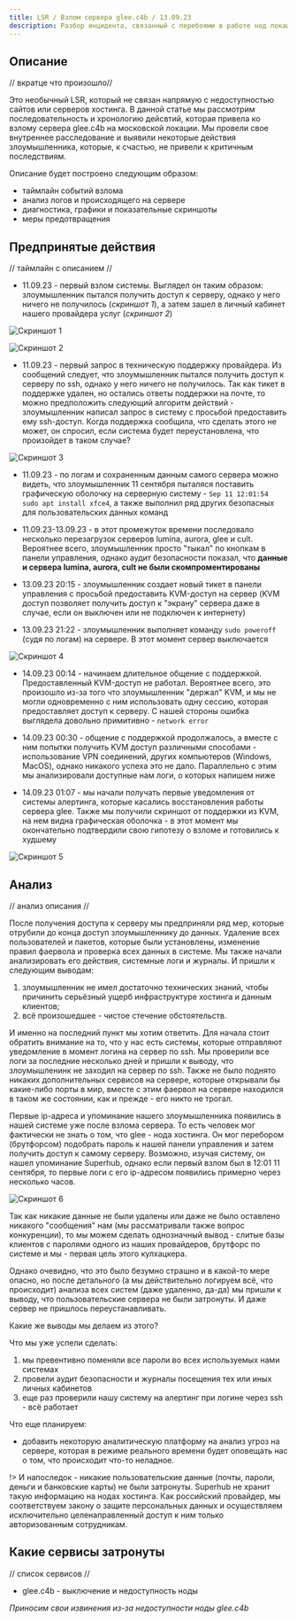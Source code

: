 ```yaml
---
title: LSR / Взлом сервера glee.c4b / 13.09.23
description: Разбор инцидента, связанный с перебоями в работе нод локации MSK-2 11-13 сентября 2023 года.
---
```


## Описание

// вкратце что произошло//

Это необычный LSR, который не связан напрямую с недоступностью сайтов или серверов хостинга. В данной статье мы рассмотрим последовательность и хронологию дейсвтий, которая привела ко взлому сервера glee.c4b на московской локации. Мы провели свое внутреннее расследование и выявили некоторые действия злоумышленника, которые, к счастью, не привели к критичным последствиям.

Описание будет построено следующим образом: 
- таймлайн событий взлома
- анализ логов и происходящего на сервере 
- диагностика, графики и показательные скриншоты 
- меры предотвращения

## Предпринятые действия

// таймлайн с описанием //

- 11.09.23 - первый взлом системы. Выглядел он таким образом: злоумышленник пытался получить доступ к серверу, однако у него ничего не получилось (*скриншот 1*), а затем зашел в личный кабинет нашего провайдера услуг (*скриншот 2*)

![Скриншот 1](/images/lsr/13-09-23/s1.png)

![Скриншот 2](/images/lsr/13-09-23/s2.png)

- 11.09.23 - первый запрос в техническую поддержку провайдера. Из сообщений следует, что злоумышленник пытался получить доступ к серверу по ssh, однако у него ничего не получилось. Так как тикет в поддержке удален, но остались ответы поддержки на почте, то можно предположить следующий алгоритм действий - злоумышленник написал запрос в систему с просьбой предоставить ему ssh-доступ. Когда поддержка сообщила, что сделать этого не может, он спросил, если система будет переустановлена, что произойдет в таком случае?

![Cкриншот 3](/images/lsr/13-09-23/s3.png)

- 11.09.23 - по логам и сохраненным данным самого сервера можно видеть, что злоумышленник 11 сентября пыталяся поставить графическую оболочку на серверную систему - `Sep 11 12:01:54 sudo apt install xfce4`, а также выполнил ряд других безопасных для пользовательских данных команд

- 11.09.23-13.09.23 - в этот промежуток времени последовало несколько перезагрузок серверов lumina, aurora, glee и cult. Вероятнее всего, злоумышленник просто "тыкал" по кнопкам в панели управления, однако аудит безопасности показал, что **данные и сервера lumina, aurora, cult не были скомпроментированы**

- 13.09.23 20:15 - злоумышленник создает новый тикет в панели управления с просьбой предоставить KVM-доступ на сервер (KVM доступ позволяет получить доступ к "экрану" сервера даже в случае, если он выключен или не подключен к интернету)

- 13.09.23 21:22 - злоумышленник выполняет команду `sudo poweroff` (судя по логам) на сервере. В этот момент сервер выключается

![Cкриншот 4](/images/lsr/13-09-23/s4.png)

- 14.09.23 00:14 - начинаем длительное общение с поддержкой. Предоставленный KVM-доступ не работал. Вероятнее всего, это произошло из-за того что злоумышленник "держал" KVM, и мы не могли одновременно с ним использовать одну сессию, которая предоставляет доступ к серверу. С нашей стороны ошибка выглядела довольно примитивно - `network error`

- 14.09.23 00:30 - общение с поддержкой продолжалось, а вместе с ним попытки получить KVM доступ различными способами - использование VPN соединений, других компьютеров (Windows, MacOS), однако никакого успеха это не дало. Параллельно с этим мы анализировали доступные нам логи, о которых напишем ниже

- 14.09.23 01:07 - мы начали получать первые уведомления от системы алертинга, которые касались восстановления работы сервера glee. Также мы получили скриншот от поддержки из KVM, на нем видна графическая оболочка - в этот момент мы окончательно подтвердили свою гипотезу о взломе и готовились к худшему

![Скриншот 5](/images/lsr/13-09-23/s5.png)

## Анализ
// анализ описания //

После получения доступа к серверу мы предприняли ряд мер, которые отрубили до конца доступ злоумышленнику до данных. Удаление всех пользователей и пакетов, которые были установлены, изменение правил фаервола и проверка всех данных в системе. Мы также начали анализировать его действия, системные логи и журналы. И пришли к следующим выводам:
1. злоумышленник не имел достаточно технических знаний, чтобы причинить серьёзный ущерб инфраструктуре хостинга и данным клиентов;
2. всё произошедшее - чистое стечение обстоятельств.

И именно на последний пункт мы хотим ответить. Для начала стоит обратить внимание на то, что у нас есть системы, которые отправляют уведомление в момент логина на сервер по ssh. Мы проверили все логи за последние несколько дней и пришли к выводу, что злоумышленинк не заходил на сервер по ssh. Также не было поднято никаких дополнительных сервисов на сервере, которые открывали бы какие-либо порты в мир, вместе с этим фаервол на сервере находился в таком же состоянии, как и прежде - его никто не трогал.

Первые ip-адреса и упоминание нашего злоумышленника появились в нашей системе уже после взлома сервера. То есть человек мог фактически не знать о том, что glee - нода хостинга. Он мог перебором (брутфорсом) подобрать пароль к нашей панели управления и затем получить доступ к самому серверу. Возможно, изучая систему, он нашел упоминание Superhub, однако если первый взлом был в 12:01 11 сентября, то первые логи с его ip-адресом появились примерно через несколько часов.

![Скриншот 6](/images/lsr/13-09-23/s6.png)

Так как никакие данные не были удалены или даже не было оставлено никакого "сообщения" нам (мы рассматривали также вопрос конкуренции), то мы можем сделать однозначный вывод - слитые базы клиентов с паролями одного из наших провайдеров, брутфорс по системе и мы - первая цель этого кулхацкера.

Однако очевидно, что это было безумно страшно и в какой-то мере опасно, но после детального (а мы действительно логируем всё, что происходит) анализа всех систем (даже удаленно, да-да) мы пришли к выводу, что пользовательские сервера не были затронуты. И даже сервер не пришлось переустанавливать. 

Какие же выводы мы делаем из этого?

Что мы уже успели сделать:
1. мы превентивно поменяли все пароли во всех используемых нами системах
2. провели аудит безопасности и журналы посещения тех или иных личных кабинетов
3. еще раз проверили нашу систему на алертинг при логине через ssh - всё работает

Что еще планируем:
- добавить некоторую аналитическую платформу на анализ угроз на сервере, которая в режиме реального времени будет оповещать нас о том, что происходит что-то неладное. 

!> И напоследок - никакие пользовательские данные (почты, пароли, деньги и банковские карты) не были затронуты. Superhub не хранит такую информацию на нодах хостинга. Как российский провайдер, мы соответствуем закону о защите персональных данных и осуществляем исключительно целенаправленный доступ к ним только авторизованным сотрудникам.

## Какие сервисы затронуты
// список сервисов //

- glee.c4b - выключение и недоступность ноды

*Приносим свои извинения из-за недоступности ноды glee.c4b*
